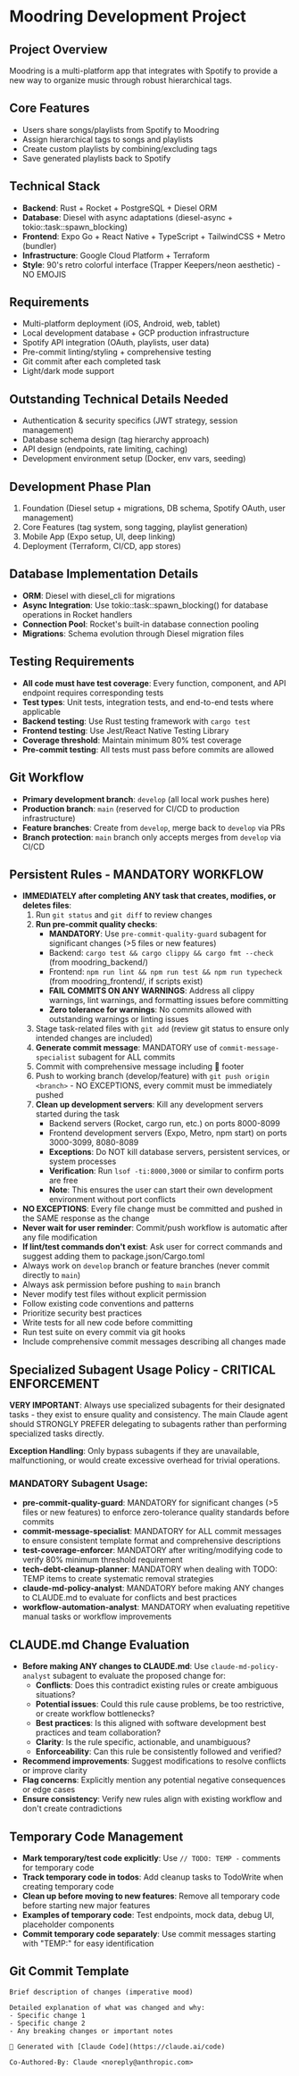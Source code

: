 # Moodring Development Project

## Project Overview
Moodring is a multi-platform app that integrates with Spotify to provide a new way to organize music through robust hierarchical tags.

## Core Features
- Users share songs/playlists from Spotify to Moodring
- Assign hierarchical tags to songs and playlists
- Create custom playlists by combining/excluding tags
- Save generated playlists back to Spotify

## Technical Stack
- **Backend**: Rust + Rocket + PostgreSQL + Diesel ORM
- **Database**: Diesel with async adaptations (diesel-async + tokio::task::spawn_blocking)
- **Frontend**: Expo Go + React Native + TypeScript + TailwindCSS + Metro (bundler)
- **Infrastructure**: Google Cloud Platform + Terraform
- **Style**: 90's retro colorful interface (Trapper Keepers/neon aesthetic) - NO EMOJIS

## Requirements
- Multi-platform deployment (iOS, Android, web, tablet)
- Local development database + GCP production infrastructure
- Spotify API integration (OAuth, playlists, user data)
- Pre-commit linting/styling + comprehensive testing
- Git commit after each completed task
- Light/dark mode support

## Outstanding Technical Details Needed
- Authentication & security specifics (JWT strategy, session management)
- Database schema design (tag hierarchy approach)
- API design (endpoints, rate limiting, caching)
- Development environment setup (Docker, env vars, seeding)

## Development Phase Plan
1. Foundation (Diesel setup + migrations, DB schema, Spotify OAuth, user management)
2. Core Features (tag system, song tagging, playlist generation)
3. Mobile App (Expo setup, UI, deep linking)
4. Deployment (Terraform, CI/CD, app stores)

## Database Implementation Details
- **ORM**: Diesel with diesel_cli for migrations
- **Async Integration**: Use tokio::task::spawn_blocking() for database operations in Rocket handlers
- **Connection Pool**: Rocket's built-in database connection pooling
- **Migrations**: Schema evolution through Diesel migration files

## Testing Requirements
- **All code must have test coverage**: Every function, component, and API endpoint requires corresponding tests
- **Test types**: Unit tests, integration tests, and end-to-end tests where applicable
- **Backend testing**: Use Rust testing framework with `cargo test`
- **Frontend testing**: Use Jest/React Native Testing Library
- **Coverage threshold**: Maintain minimum 80% test coverage
- **Pre-commit testing**: All tests must pass before commits are allowed

## Git Workflow
- **Primary development branch**: `develop` (all local work pushes here)
- **Production branch**: `main` (reserved for CI/CD to production infrastructure)
- **Feature branches**: Create from `develop`, merge back to `develop` via PRs
- **Branch protection**: `main` branch only accepts merges from `develop` via CI/CD

## Persistent Rules - MANDATORY WORKFLOW
- **IMMEDIATELY after completing ANY task that creates, modifies, or deletes files**: 
  1. Run `git status` and `git diff` to review changes
  2. **Run pre-commit quality checks**:
     - **MANDATORY**: Use `pre-commit-quality-guard` subagent for significant changes (>5 files or new features)
     - Backend: `cargo test && cargo clippy && cargo fmt --check` (from moodring_backend/)
     - Frontend: `npm run lint && npm run test && npm run typecheck` (from moodring_frontend/, if scripts exist)
     - **FAIL COMMITS ON ANY WARNINGS**: Address all clippy warnings, lint warnings, and formatting issues before committing
     - **Zero tolerance for warnings**: No commits allowed with outstanding warnings or linting issues
  3. Stage task-related files with `git add` (review git status to ensure only intended changes are included)
  4. **Generate commit message**: MANDATORY use of `commit-message-specialist` subagent for ALL commits
  5. Commit with comprehensive message including 🤖 footer
  6. Push to working branch (develop/feature) with `git push origin <branch>` - NO EXCEPTIONS, every commit must be immediately pushed
  7. **Clean up development servers**: Kill any development servers started during the task
     - Backend servers (Rocket, cargo run, etc.) on ports 8000-8099
     - Frontend development servers (Expo, Metro, npm start) on ports 3000-3099, 8080-8089
     - **Exceptions**: Do NOT kill database servers, persistent services, or system processes
     - **Verification**: Run `lsof -ti:8000,3000` or similar to confirm ports are free
     - **Note**: This ensures the user can start their own development environment without port conflicts
- **NO EXCEPTIONS**: Every file change must be committed and pushed in the SAME response as the change
- **Never wait for user reminder**: Commit/push workflow is automatic after any file modification
- **If lint/test commands don't exist**: Ask user for correct commands and suggest adding them to package.json/Cargo.toml
- Always work on `develop` branch or feature branches (never commit directly to `main`)
- Always ask permission before pushing to `main` branch
- Never modify test files without explicit permission
- Follow existing code conventions and patterns
- Prioritize security best practices
- Write tests for all new code before committing
- Run test suite on every commit via git hooks
- Include comprehensive commit messages describing all changes made

## Specialized Subagent Usage Policy - CRITICAL ENFORCEMENT
**VERY IMPORTANT**: Always use specialized subagents for their designated tasks - they exist to ensure quality and consistency. The main Claude agent should STRONGLY PREFER delegating to subagents rather than performing specialized tasks directly.

**Exception Handling**: Only bypass subagents if they are unavailable, malfunctioning, or would create excessive overhead for trivial operations.

### MANDATORY Subagent Usage:
- **pre-commit-quality-guard**: MANDATORY for significant changes (>5 files or new features) to enforce zero-tolerance quality standards before commits
- **commit-message-specialist**: MANDATORY for ALL commit messages to ensure consistent template format and comprehensive descriptions
- **test-coverage-enforcer**: MANDATORY after writing/modifying code to verify 80% minimum threshold requirement  
- **tech-debt-cleanup-planner**: MANDATORY when dealing with TODO: TEMP items to create systematic removal strategies
- **claude-md-policy-analyst**: MANDATORY before making ANY changes to CLAUDE.md to evaluate for conflicts and best practices
- **workflow-automation-analyst**: MANDATORY when evaluating repetitive manual tasks or workflow improvements

## CLAUDE.md Change Evaluation
- **Before making ANY changes to CLAUDE.md**: Use `claude-md-policy-analyst` subagent to evaluate the proposed change for:
  - **Conflicts**: Does this contradict existing rules or create ambiguous situations?
  - **Potential issues**: Could this rule cause problems, be too restrictive, or create workflow bottlenecks?
  - **Best practices**: Is this aligned with software development best practices and team collaboration?
  - **Clarity**: Is the rule specific, actionable, and unambiguous?
  - **Enforceability**: Can this rule be consistently followed and verified?
- **Recommend improvements**: Suggest modifications to resolve conflicts or improve clarity
- **Flag concerns**: Explicitly mention any potential negative consequences or edge cases
- **Ensure consistency**: Verify new rules align with existing workflow and don't create contradictions

## Temporary Code Management
- **Mark temporary/test code explicitly**: Use `// TODO: TEMP -` comments for temporary code
- **Track temporary code in todos**: Add cleanup tasks to TodoWrite when creating temporary code
- **Clean up before moving to new features**: Remove all temporary code before starting new major features
- **Examples of temporary code**: Test endpoints, mock data, debug UI, placeholder components
- **Commit temporary code separately**: Use commit messages starting with "TEMP:" for easy identification

## Git Commit Template
```
Brief description of changes (imperative mood)

Detailed explanation of what was changed and why:
- Specific change 1
- Specific change 2
- Any breaking changes or important notes

🤖 Generated with [Claude Code](https://claude.ai/code)

Co-Authored-By: Claude <noreply@anthropic.com>
```